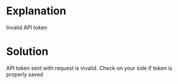 # Explanation
Invalid API token

# Solution
API token sent with request is invalid. Check on your side if token is properly saved

